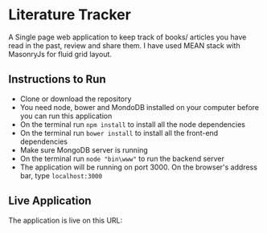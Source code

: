 # Literature Tracker

A Single page web application to keep track of books/ articles you have read in the past, review and share them. I have used MEAN stack with MasonryJs for fluid grid layout.

## Instructions to Run

* Clone or download the repository
* You need node, bower and MondoDB installed on your computer before you can run this application
* On the terminal run `npm install` to install all the node dependencies
* On the terminal run `bower install` to install all the front-end dependencies
* Make sure MongoDB server is running
* On the terminal run `node "bin\www"` to run the backend server
* The application will be running on port 3000. On the browser's address bar, type `localhost:3000`

## Live Application

The application is live on this URL: <To be updated>
